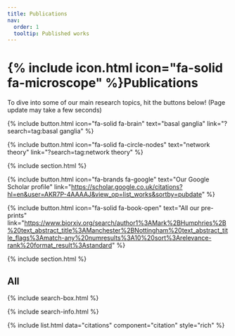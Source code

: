 ```yaml
---
title: Publications
nav:
  order: 1
  tooltip: Published works
---
```


# {% include icon.html icon="fa-solid fa-microscope" %}Publications

To dive into some of our main research topics, hit the buttons below! (Page update may take a few seconds)
<br>

{%
  include button.html
  icon="fa-solid fa-brain"
  text="basal ganglia"
  link="?search=tag:basal ganglia"
%}

{%
  include button.html
  icon="fa-solid fa-circle-nodes"
  text="network theory"
  link="?search=tag:network theory"
%}



{% include section.html %}

{%
  include button.html
  icon="fa-brands fa-google"
  text="Our Google Scholar profile"
  link="https://scholar.google.co.uk/citations?hl=en&user=AKR7P-4AAAAJ&view_op=list_works&sortby=pubdate"
%}

{%
  include button.html
  icon="fa-solid fa-book-open"
  text="All our pre-prints"  link="https://www.biorxiv.org/search/author1%3AMark%2BHumphries%2B%20text_abstract_title%3AManchester%2BNottingham%20text_abstract_title_flags%3Amatch-any%20numresults%3A10%20sort%3Arelevance-rank%20format_result%3Astandard"
%}

{% include section.html %}

## All

{% include search-box.html %}

{% include search-info.html %}

{% include list.html data="citations" component="citation" style="rich" %}
